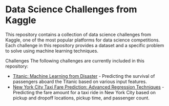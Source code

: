 # Data Science Challenges from Kaggle

This repository contains a collection of data science challenges from Kaggle, one of the most popular platforms for data science competitions. Each challenge in this repository provides a dataset and a specific problem to solve using machine learning techniques.

Challenges
The following challenges are currently included in this repository:

- [Titanic: Machine Learning from Disaster](https://www.kaggle.com/c/titanic) - Predicting the survival of passengers aboard the Titanic based on various input features.
- [New York City Taxi Fare Prediction: Advanced Regression Techniques](https://www.kaggle.com/c/new-york-city-taxi-fare-prediction) - Predicting the fare amount for a taxi ride in New York City based on pickup and dropoff locations, pickup time, and passenger count.
